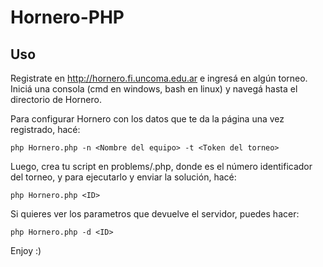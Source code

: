 # Hornero-PHP

## Uso

Registrate en http://hornero.fi.uncoma.edu.ar e ingresá en algún torneo. Iniciá una consola (cmd en windows, bash en linux) y navegá hasta el directorio de Hornero. 

Para configurar Hornero con los datos que te da la página una vez registrado, hacé: 

```
php Hornero.php -n <Nombre del equipo> -t <Token del torneo>
```

Luego, crea tu script en problems/<ID>.php, donde <ID> es el número identificador del torneo, y para ejecutarlo y enviar la solución, hacé: 

```
php Hornero.php <ID>
```

Si quieres ver los parametros que devuelve el servidor, puedes hacer: 

```
php Hornero.php -d <ID>
```

Enjoy :)